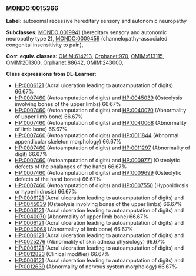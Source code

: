 
### [MONDO:0015366](http://purl.obolibrary.org/obo/MONDO_0015366)
**Label:** autosomal recessive hereditary sensory and autonomic neuropathy

**Subclasses:** [MONDO:0019941](http://purl.obolibrary.org/obo/MONDO_0019941) (hereditary sensory and autonomic neuropathy type 2), [MONDO:0009459](http://purl.obolibrary.org/obo/MONDO_0009459) (channelopathy-associated congenital insensitivity to pain), 

**Corr. equiv. classes:** [OMIM:614213](http://purl.obolibrary.org/obo/OMIM_614213), [Orphanet:970](http://www.orpha.net/ORDO/Orphanet_970), [OMIM:613115](http://purl.obolibrary.org/obo/OMIM_613115), [OMIM:201300](http://purl.obolibrary.org/obo/OMIM_201300), [Orphanet:88642](http://www.orpha.net/ORDO/Orphanet_88642), [OMIM:243000](http://purl.obolibrary.org/obo/OMIM_243000), 

**Class expressions from DL-Learner:**

- [HP:0006121](http://purl.obolibrary.org/obo/HP_0006121) (Acral ulceration leading to autoamputation of digits) 66.67%
- [HP:0007460](http://purl.obolibrary.org/obo/HP_0007460) (Autoamputation of digits) and [HP:0045039](http://purl.obolibrary.org/obo/HP_0045039) (Osteolysis involving bones of the upper limbs) 66.67%
- [HP:0007460](http://purl.obolibrary.org/obo/HP_0007460) (Autoamputation of digits) and [HP:0040070](http://purl.obolibrary.org/obo/HP_0040070) (Abnormality of upper limb bone) 66.67%
- [HP:0007460](http://purl.obolibrary.org/obo/HP_0007460) (Autoamputation of digits) and [HP:0040068](http://purl.obolibrary.org/obo/HP_0040068) (Abnormality of limb bone) 66.67%
- [HP:0007460](http://purl.obolibrary.org/obo/HP_0007460) (Autoamputation of digits) and [HP:0011844](http://purl.obolibrary.org/obo/HP_0011844) (Abnormal appendicular skeleton morphology) 66.67%
- [HP:0007460](http://purl.obolibrary.org/obo/HP_0007460) (Autoamputation of digits) and [HP:0011297](http://purl.obolibrary.org/obo/HP_0011297) (Abnormality of digit) 66.67%
- [HP:0007460](http://purl.obolibrary.org/obo/HP_0007460) (Autoamputation of digits) and [HP:0009771](http://purl.obolibrary.org/obo/HP_0009771) (Osteolytic defects of the phalanges of the hand) 66.67%
- [HP:0007460](http://purl.obolibrary.org/obo/HP_0007460) (Autoamputation of digits) and [HP:0009699](http://purl.obolibrary.org/obo/HP_0009699) (Osteolytic defects of the hand bones) 66.67%
- [HP:0007460](http://purl.obolibrary.org/obo/HP_0007460) (Autoamputation of digits) and [HP:0007550](http://purl.obolibrary.org/obo/HP_0007550) (Hypohidrosis or hyperhidrosis) 66.67%
- [HP:0006121](http://purl.obolibrary.org/obo/HP_0006121) (Acral ulceration leading to autoamputation of digits) and [HP:0045039](http://purl.obolibrary.org/obo/HP_0045039) (Osteolysis involving bones of the upper limbs) 66.67%
- [HP:0006121](http://purl.obolibrary.org/obo/HP_0006121) (Acral ulceration leading to autoamputation of digits) and [HP:0040070](http://purl.obolibrary.org/obo/HP_0040070) (Abnormality of upper limb bone) 66.67%
- [HP:0006121](http://purl.obolibrary.org/obo/HP_0006121) (Acral ulceration leading to autoamputation of digits) and [HP:0040068](http://purl.obolibrary.org/obo/HP_0040068) (Abnormality of limb bone) 66.67%
- [HP:0006121](http://purl.obolibrary.org/obo/HP_0006121) (Acral ulceration leading to autoamputation of digits) and [HP:0025276](http://purl.obolibrary.org/obo/HP_0025276) (Abnormality of skin adnexa physiology) 66.67%
- [HP:0006121](http://purl.obolibrary.org/obo/HP_0006121) (Acral ulceration leading to autoamputation of digits) and [HP:0012823](http://purl.obolibrary.org/obo/HP_0012823) (Clinical modifier) 66.67%
- [HP:0006121](http://purl.obolibrary.org/obo/HP_0006121) (Acral ulceration leading to autoamputation of digits) and [HP:0012639](http://purl.obolibrary.org/obo/HP_0012639) (Abnormality of nervous system morphology) 66.67%


